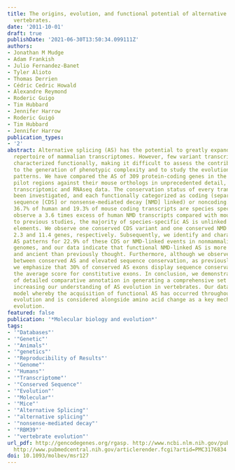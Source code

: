 ```yaml
---
title: The origins, evolution, and functional potential of alternative splicing in
  vertebrates.
date: '2011-10-01'
draft: true
publishDate: '2021-06-30T13:50:34.099111Z'
authors:
- Jonathan M Mudge
- Adam Frankish
- Julio Fernandez-Banet
- Tyler Alioto
- Thomas Derrien
- Cédric Cedric Howald
- Alexandre Reymond
- Roderic Guigo
- Tim Hubbard
- Jennifer Harrow
- Roderic Guigó
- Tim Hubbard
- Jennifer Harrow
publication_types:
- '2'
abstract: Alternative splicing (AS) has the potential to greatly expand the functional
  repertoire of mammalian transcriptomes. However, few variant transcripts have been
  characterized functionally, making it difficult to assess the contribution of AS
  to the generation of phenotypic complexity and to study the evolution of splicing
  patterns. We have compared the AS of 309 protein-coding genes in the human ENCODE
  pilot regions against their mouse orthologs in unprecedented detail, utilizing traditional
  transcriptomic and RNAseq data. The conservation status of every transcript has
  been investigated, and each functionally categorized as coding (separated into coding
  sequence [CDS] or nonsense-mediated decay [NMD] linked) or noncoding. In total,
  36.7% of human and 19.3% of mouse coding transcripts are species specific, and we
  observe a 3.6 times excess of human NMD transcripts compared with mouse; in contrast
  to previous studies, the majority of species-specific AS is unlinked to transposable
  elements. We observe one conserved CDS variant and one conserved NMD variant per
  2.3 and 11.4 genes, respectively. Subsequently, we identify and characterize equivalent
  AS patterns for 22.9% of these CDS or NMD-linked events in nonmammalian vertebrate
  genomes, and our data indicate that functional NMD-linked AS is more widespread
  and ancient than previously thought. Furthermore, although we observe an association
  between conserved AS and elevated sequence conservation, as previously reported,
  we emphasize that 30% of conserved AS exons display sequence conservation below
  the average score for constitutive exons. In conclusion, we demonstrate the value
  of detailed comparative annotation in generating a comprehensive set of AS transcripts,
  increasing our understanding of AS evolution in vertebrates. Our data supports a
  model whereby the acquisition of functional AS has occurred throughout vertebrate
  evolution and is considered alongside amino acid change as a key mechanism in gene
  evolution.
featured: false
publication: '*Molecular biology and evolution*'
tags:
- '"Databases"'
- '"Genetic"'
- '"Animals"'
- '"genetics"'
- '"Reproducibility of Results"'
- '"Genome"'
- '"Humans"'
- '"Transcriptome"'
- '"Conserved Sequence"'
- '"Evolution"'
- '"Molecular"'
- '"Mice"'
- '"Alternative Splicing"'
- '"alternative splicing"'
- '"nonsense-mediated decay"'
- '"RBM39"'
- '"vertebrate evolution"'
url_pdf: http://gencodegenes.org/rgasp. http://www.ncbi.nlm.nih.gov/pubmed/21551269
  http://www.pubmedcentral.nih.gov/articlerender.fcgi?artid=PMC3176834
doi: 10.1093/molbev/msr127
---
```


